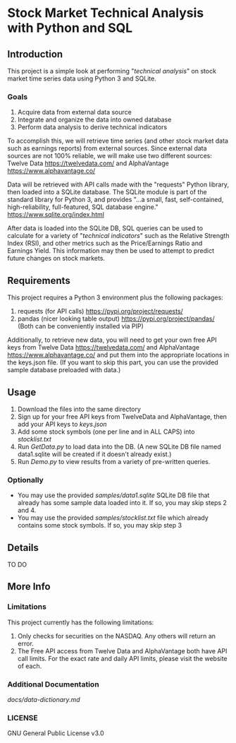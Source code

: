 # Stock Market Technical Analysis with Python and SQL

## Introduction
This project is a simple look at performing "_technical analysis_" on stock market time series data using Python 3 and SQLite.

### Goals
1. Acquire data from external data source
2. Integrate and organize the data into owned database
3. Perform data analysis to derive technical indicators

To accomplish this, we will retrieve time series (and other stock market data such as earnings reports) from external sources. Since external data sources are not 100% reliable, we will make use two different sources: Twelve Data https://twelvedata.com/ and AlphaVantage https://www.alphavantage.co/

Data will be retrieved with API calls made with the "requests" Python library, then loaded into a SQLite database. The SQLite module is part of the standard library for Python 3, and provides "...a small, fast, self-contained, high-reliability, full-featured, SQL database engine." https://www.sqlite.org/index.html

After data is loaded into the SQLite DB, SQL queries can be used to calculate for a variety of "_technical indicators_" such as the Relative Strength Index (RSI), and other metrics such as the Price/Earnings Ratio and Earnings Yield. This information may then be used to attempt to predict future changes on stock markets.

## Requirements
This project requires a Python 3 environment plus the following packages:
1. requests (for API calls) https://pypi.org/project/requests/
2. pandas (nicer looking table output) https://pypi.org/project/pandas/
(Both can be conveniently installed via PIP)

Additionally, to retrieve new data, you will need to get your own free API keys from Twelve Data https://twelvedata.com/ and AlphaVantage https://www.alphavantage.co/ and put them into the appropriate locations in the keys.json file.
(If you want to skip this part, you can use the provided sample database preloaded with data.)

## Usage
1. Download the files into the same directory
2. Sign up for your free API keys from TwelveData and AlphaVantage, then add your API keys to _keys.json_
3. Add some stock symbols (one per line and in ALL CAPS) into _stocklist.txt_
4. Run _GetData.py_ to load data into the DB. (A new SQLite DB file named data1.sqlite will be created if it doesn't already exist.)
5. Run _Demo.py_ to view results from a variety of pre-written queries.

### Optionally
* You may use the provided _samples/data1.sqlite_ SQLite DB file that already has some sample data loaded into it. If so, you may skip steps 2 and 4.
* You may use the provided _samples/stocklist.txt_ file which already contains some stock symbols. If so, you may skip step 3

## Details
TO DO

## More Info
### Limitations
This project currently has the following limitations:
1. Only checks for securities on the NASDAQ. Any others will return an error.
2. The Free API access from Twelve Data and AlphaVantage both have API call limits. For the exact rate and daily API limits, please visit the website of each.

### Additional Documentation
_docs/data-dictionary.md_

### LICENSE
GNU General Public License v3.0
